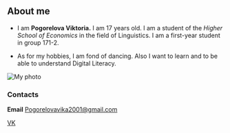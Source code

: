 ## About me
- I am **Pogorelova Viktoria.** I am 17 years old. I am a student of the *Higher School of Economics* in the field of Linguistics. I am a first-year student in group 171-2.

- As for my hobbies, I am fond of dancing. Also I want to learn and to be able to understand Digital Literacy.

![My photo](https://pp.userapi.com/c837628/v837628190/35524/-E9XLWbmkLs.jpg)

### Contacts

**Email** Pogorelovavika2001@gmail.com

[VK](https://m.vk.com/id179668190)
